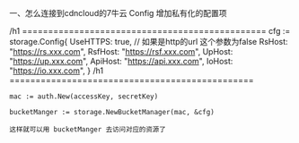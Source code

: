 
一、怎么连接到cdncloud的7牛云
    Config 增加私有化的配置项

/h1 ===============================================
    cfg := storage.Config{
		UseHTTPS: true, // 如果是http的url 这个参数为false 
		RsHost:   "https://rs.xxx.com",
		RsfHost:  "https://rsf.xxx.com",
		UpHost:   "https://up.xxx.com",
		ApiHost:  "https://api.xxx.com",
		IoHost:   "https://io.xxx.com",
	}
/h1 ===============================================

	mac := auth.New(accessKey, secretKey)

	bucketManger := storage.NewBucketManager(mac, &cfg)

    这样就可以用 bucketManger 去访问对应的资源了 
